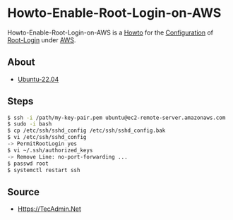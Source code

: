 # Howto-Enable-Root-Login-on-AWS

Howto-Enable-Root-Login-on-AWS is a [Howto](700022.md) for the [Configuration](9000011.md) of [Root-Login](404.md) under [AWS](240000045.md).

## About

- [Ubuntu-22.04](9100007.md)

## Steps

```bash
$ ssh -i /path/my-key-pair.pem ubuntu@ec2-remote-server.amazonaws.com
$ sudo -i bash
$ cp /etc/ssh/sshd_config /etc/ssh/sshd_config.bak
$ vi /etc/ssh/sshd_config
-> PermitRootLogin yes
$ vi ~/.ssh/authorized_keys
-> Remove Line: no-port-forwarding ...
$ passwd root
$ systemctl restart ssh
```

## Source

- [Https://TecAdmin.Net](https://tecadmin.net/how-to-enable-ssh-as-root-on-aws-ubuntu-instance)
